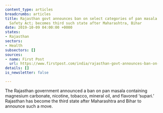 ```yaml
---
content_type: articles
breadcrumbs: articles
title: Rajasthan govt announces ban on select categories of pan masala under Food
  Safety Act; becomes third such state after Maharashtra, Bihar
date: 2019-10-09 04:00:00 +0000
states:
- Rajasthan
sectors:
- Health
subsectors: []
sources:
- name: First Post
  url: https://www.firstpost.com/india/rajasthan-govt-announces-ban-on-select-categories-of-pan-masala-under-food-safety-act-becomes-third-such-state-after-maharashtra-bihar-7443771.html
details: []
is_newsletter: false

---
```

The Rajasthan government announced a ban on pan masala containing magnesium carbonate, nicotine, tobacco, mineral oil, and flavored ‘supari.’ Rajasthan has become the third state after Maharashtra and Bihar to announce such a move.
